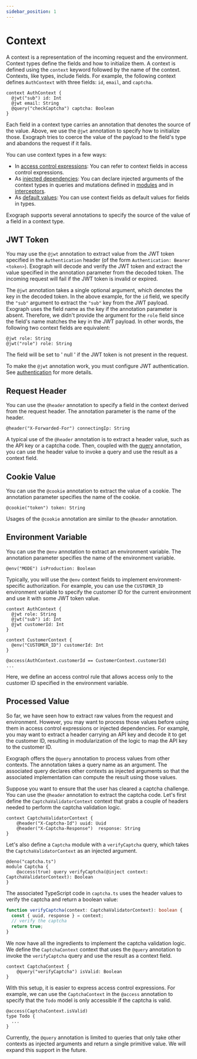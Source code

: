 ```yaml
---
sidebar_position: 1
---
```


# Context

A context is a representation of the incoming request and the environment. Context types define the fields and how to initialize them. A context is defined using the `context` keyword followed by the name of the context. Contexts, like types, include fields. For example, the following context defines `AuthContext` with three fields: `id`, `email`, and `captcha`.

```exo
context AuthContext {
  @jwt("sub") id: Int
  @jwt email: String
  @query("checkCaptcha") captcha: Boolean
}
```

Each field in a context type carries an annotation that denotes the source of the value. Above, we use the `@jwt` annotation to specify how to initialize those. Exograph tries to coerce the value of the payload to the field's type and abandons the request if it fails.

You can use context types in a few ways:

- In [access control expressions](/postgres/access-control.md): You can refer to context fields in access control expressions.
- As [injected dependencies](/deno/injection.md): You can declare injected arguments of the context types in queries and mutations defined in [modules](/deno/defining-modules.md) and in [interceptors](/deno/interceptor.md).
- As [default values](/postgres/customizing-types.md#default-value): You can use context fields as default values for fields in types.

Exograph supports several annotations to specify the source of the value of a field in a context type.

## JWT Token

You may use the `@jwt` annotation to extract value from the JWT token specified in the `Authentication` header (of the form `Authentication: Bearer <token>`). Exograph will decode and verify the JWT token and extract the value specified in the annotation parameter from the decoded token. The incoming request will fail if the JWT token is invalid or expired.

The `@jwt` annotation takes a single optional argument, which denotes the key in the decoded token. In the above example, for the `id` field, we specify the `"sub"` argument to extract the `"sub"` key from the JWT payload. Exograph uses the field name as the key if the annotation parameter is absent. Therefore, we didn't provide the argument for the `role` field since the field's name matches the key in the JWT payload. In other words, the following two context fields are equivalent:

```exo
@jwt role: String
@jwt("role") role: String
```

The field will be set to ' null ' if the JWT token is not present in the request.

To make the `@jwt` annotation work, you must configure JWT authentication. See [authentication](/authentication/overview.md) for more details.

## Request Header

You can use the `@header` annotation to specify a field in the context derived from the request header. The annotation parameter is the name of the header.

```exo
@header("X-Forwarded-For") connectingIp: String
```

A typical use of the `@header` annotation is to extract a header value, such as the API key or a captcha code. Then, coupled with the [query](#processed-value) annotation, you can use the header value to invoke a query and use the result as a context field.

## Cookie Value

You can use the `@cookie` annotation to extract the value of a cookie. The annotation parameter specifies the name of the cookie.

```exo
@cookie("token") token: String
```

Usages of the `@cookie` annotation are similar to the `@header` annotation.

## Environment Variable

You can use the `@env` annotation to extract an environment variable. The annotation parameter specifies the name of the environment variable.

```exo
@env("MODE") isProduction: Boolean
```

Typically, you will use the `@env` context fields to implement environment-specific authorization. For example, you can use the `CUSTOMER_ID` environment variable to specify the customer ID for the current environment and use it with some JWT token value.

```exo
context AuthContext {
  @jwt role: String
  @jwt("sub") id: Int
  @jwt customerId: Int
}

context CustomerContext {
  @env("CUSTOMER_ID") customerId: Int
}

@access(AuthContext.customerId == CustomerContext.customerId)
...

```

Here, we define an access control rule that allows access only to the customer ID specified in the environment variable.

## Processed Value

So far, we have seen how to extract raw values from the request and environment. However, you may want to process those values before using them in access control expressions or injected dependencies. For example, you may want to extract a header carrying an API key and decode it to get the customer ID, resulting in modularization of the logic to map the API key to the customer ID.

Exograph offers the `@query` annotation to process values from other contexts. The annotation takes a query name as an argument. The associated query declares other contexts as injected arguments so that the associated implementation can compute the result using those values.

Suppose you want to ensure that the user has cleared a captcha challenge. You can use the `@header` annotation to extract the captcha code. Let's first define the `CaptchaValidatorContext` context that grabs a couple of headers needed to perform the captcha validation logic.

```exo
context CaptchaValidatorContext {
    @header("X-Captcha-Id") uuid: Uuid
    @header("X-Captcha-Response")  response: String
}
```

Let's also define a `Captcha` module with a `verifyCaptcha` query, which takes the `CaptchaValidatorContext` as an injected argument.

```exo
@deno("captcha.ts")
module Captcha {
    @access(true) query verifyCaptcha(@inject context: CaptchaValidatorContext): Boolean
}
```

The associated TypeScript code in `captcha.ts` uses the header values to verify the captcha and return a boolean value:

```typescript
function verifyCaptcha(context: CaptchaValidatorContext): boolean {
  const { uuid, response } = context;
  // verify the captcha
  return true;
}
```

We now have all the ingredients to implement the captcha validation logic. We define the `CaptchaContext` context that uses the `@query` annotation to invoke the `verifyCaptcha` query and use the result as a context field.

```exo
context CaptchaContext {
    @query("verifyCaptcha") isValid: Boolean
}
```

With this setup, it is easier to express access control expressions. For example, we can use the `CaptchaContext` in the `@access` annotation to specify that the `Todo` model is only accessible if the captcha is valid.

```exo
@access(CaptchaContext.isValid)
type Todo {
  ...
}
```

Currently, the `@query` annotation is limited to queries that only take other contexts as injected arguments and return a single primitive value. We will expand this support in the future.
